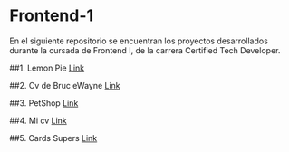 # Frontend-1
En el siguiente repositorio se encuentran los proyectos desarrollados durante la cursada de Frontend I, de la carrera Certified Tech Developer.

##1. Lemon Pie
 <a target = "_blank" href = "https://nicoezdias.github.io/Frontend-1/LemonPie/"> Link </a>
 
##2. Cv de Bruc eWayne
 <a target = "_blank" href = "https://nicoezdias.github.io/Frontend-1/CvBruceWayne/"> Link </a>
 
##3. PetShop
 <a target = "_blank" href = "https://nicoezdias.github.io/Frontend-1/PetShop/"> Link </a>
 
##4. Mi cv
<a target = "_blank" href = "https://nicoezdias.github.io/Frontend-1/CvDiasNicolas/"> Link </a>

##5. Cards Supers
 <a target = "_blank" href = "https://nicoezdias.github.io/Frontend-1/CardsSupers/"> Link </a>
 
